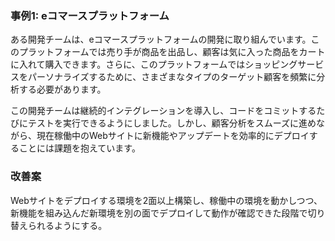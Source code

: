 ### 事例1: eコマースプラットフォーム

ある開発チームは、eコマースプラットフォームの開発に取り組んでいます。このプラットフォームでは売り手が商品を出品し、顧客は気に入った商品をカートに入れて購入できます。さらに、このプラットフォームではショッピングサービスをパーソナライズするために、さまざまなタイプのターゲット顧客を頻繁に分析する必要があります。

この開発チームは継続的インテグレーションを導入し、コードをコミットするたびにテストを実行できるようにしました。しかし、顧客分析をスムーズに進めながら、現在稼働中のWebサイトに新機能やアップデートを効率的にデプロイすることには課題を抱えています。


### 改善案
Webサイトをデプロイする環境を2面以上構築し、稼働中の環境を動かしつつ、新機能を組み込んだ新環境を別の面でデプロイして動作が確認できた段階で切り替えられるようにする。